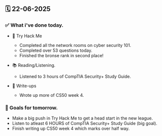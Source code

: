## 🗓️ 22-06-2025

### ✅ What i've done today.
- 👾 Try Hack Me
  - Completed all the network rooms on cyber security 101.
  - Completed over 53 questions today.
  - Finished the bronse rank in second place!

- 📚 Reading/Listening.
  - Listened to 3 hours of CompTIA Security+ Study Guide.
 
- 📝 Write-ups
  - Wrote up more of CS50 week 4.

### 🎯 Goals for tomorrow.
- Make a big push in Try Hack Me to get a head start in the new league.
- Listen to atleast 6 HOURS of CompTIA Security+ Study Guide (big goal).
- Finish writing up CS50 week 4 which marks over half way.
